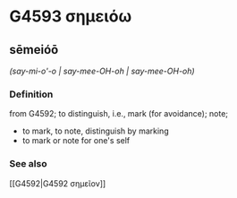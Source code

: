 # G4593 σημειόω

## sēmeióō

_(say-mi-o'-o | say-mee-OH-oh | say-mee-OH-oh)_

### Definition

from G4592; to distinguish, i.e., mark (for avoidance); note; 

- to mark, to note, distinguish by marking
- to mark or note for one's self

### See also

[[G4592|G4592 σημεῖον]]
